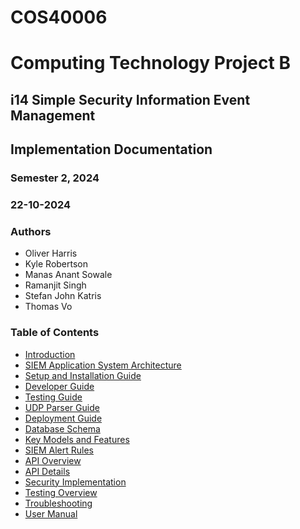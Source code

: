 
# COS40006 
# Computing Technology Project B

## i14 Simple Security Information Event Management

## Implementation Documentation

### Semester 2, 2024

### 22-10-2024

### Authors

- Oliver Harris
- Kyle Robertson
- Manas Anant Sowale
- Ramanjit Singh
- Stefan John Katris
- Thomas Vo

### Table of Contents

- [Introduction][introduction-link]
- [SIEM Application System Architecture][system-architecture-link]
- [Setup and Installation Guide][setup-link]
- [Developer Guide][developer-guide-link]
- [Testing Guide][testing-guide-link]
- [UDP Parser Guide][udp-guide-link]
- [Deployment Guide][deployment-guide]
- [Database Schema][db-schema-link]
- [Key Models and Features][key-models-link]
- [SIEM Alert Rules][alert-rules-link]
- [API Overview][api-overview-link]
- [API Details][api-details-link]
- [Security Implementation][security-link]
- [Testing Overview][testing-overview-link]
- [Troubleshooting][troubleshooting-link]
- [User Manual][user-manual-link]

[introduction-link]: https://github.com/kylerobertson84/i14-ssiem/blob/develop/docs/Introduction/Introduction.md
[system-architecture-link]: https://github.com/kylerobertson84/i14-ssiem/blob/develop/docs/System_Architecture/SA_Overview.md
[setup-link]: https://github.com/kylerobertson84/i14-ssiem/blob/develop/docs/Developer_Guide/ImplementationGuide.md
[developer-guide-link]: https://github.com/kylerobertson84/i14-ssiem/blob/develop/docs/Developer_Guide/Project_Develop_Guide.md
[testing-guide-link]: https://github.com/kylerobertson84/i14-ssiem/blob/develop/docs/Developer_Guide/Testing_Guide.md
[udp-guide-link]: https://github.com/kylerobertson84/i14-ssiem/blob/develop/docs/Developer_Guide/UDP_Parser.md
[deployment-guide]: https://github.com/kylerobertson84/i14-ssiem/blob/develop/docs/Deployment_Guide/Deployment_Guide.md
[db-schema-link]: https://github.com/kylerobertson84/i14-ssiem/blob/develop/docs/Database_Schema_Models/Database_Overview.md#user-model
[key-models-link]: https://github.com/kylerobertson84/i14-ssiem/blob/develop/docs/Database_Schema_Models/Key_Models_and_Features.md
[alert-rules-link]: https://github.com/kylerobertson84/i14-ssiem/blob/develop/docs/Alert_Rules/SIEM_Alert_Rules.md
[api-overview-link]: https://github.com/kylerobertson84/i14-ssiem/blob/develop/docs/API_Documentation/API_Overview.md
[api-details-link]: https://github.com/kylerobertson84/i14-ssiem/blob/develop/docs/API_Documentation/API_Details.md
[security-link]: https://github.com/kylerobertson84/i14-ssiem/blob/develop/docs/Security/OWASP_Top_10.md
[testing-overview-link]: https://github.com/kylerobertson84/i14-ssiem/blob/develop/docs/Test_Documentation/Testing_Overview.md
[user-manual-link]: https://github.com/kylerobertson84/i14-ssiem/blob/develop/docs/User_Guide/User_Manual.md
[troubleshooting-link]: https://github.com/kylerobertson84/i14-ssiem/blob/develop/docs/Troubleshooting_and_FAQs/Troubleshooting.md





